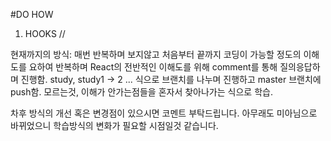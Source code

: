 #DO HOW

1. HOOKS //

현재까지의 방식: 매번 반복하며 보지않고 처음부터 끝까지 코딩이 가능할 정도의 이해도를 요하여 반복하며 React의 전반적인 이해도를 위해 comment를 통해 질의응답하며 진행함.
study, study1 -> 2 ... 식으로 브랜치를 나누며 진행하고 master 브랜치에 push함.
모르는것, 이해가 안가는점들을 혼자서 찾아나가는 식으로 학습.

차후 방식의 개선 혹은 변경점이 있으시면 코멘트 부탁드립니다.
아무래도 미아님으로 바뀌었으니 학습방식의 변화가 필요할 시점일것 같습니다.

<!-- 1. return, render
1. class, component
1. state, props

javascript를 사용할떄 {}를 사용한다.

props, state는 일반 js객체 props는 컴포넌트에 전달됨, state는 컴포넌트 안에서 관리됨.
state를 사용하지 않는다면 function으로 선언
state는 컴포넌트 안에서 관리되기때문에 setState를 사용해야함. 데이터의 취급, this, 함수.

function 컴포넌트는 랜더링된 값들을 고정함

랜더링이란 화면에 그려내는것을 말함

class component에는 render() 매서드가 필수이며
반환하고자 하는 JSX를 반환하면 된다.
lifeCycle을 사용할 수 있다.
props 를 조회 해야 할 때에는 this.props 를 조회하면된다.

component란 리액트로 만들어진 앱을 이루는 최소한의 단위이며 하나하나의 재사용성이 있는 요소들이다. -->
